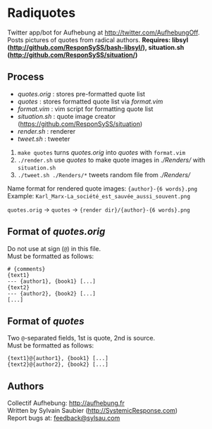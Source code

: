 # Radiquotes

Twitter app/bot for Aufhebung at <http://twitter.com/AufhebungOff>.  
Posts pictures of quotes from radical authors.
**Requires: libsyl (<http://github.com/ResponSySS/bash-libsyl/>), situation.sh (<http://github.com/ResponSySS/situation/>)**

## Process
* *quotes.orig* :	stores pre-formatted quote list  
* *quotes* :		stores formatted quote list via *format.vim*  
* *format.vim* :	vim script for formatting quote list  
* *situation.sh* : 	quote image creator (<https://github.com/ResponSySS/situation>)
* *render.sh* :		renderer  
* *tweet.sh* :		tweeter  
 
 1. `make quotes` turns *quotes.orig* into *quotes* with `format.vim`
 2. `./render.sh` use *quotes* to make quote images in *./Renders/* with `situation.sh`
 2. `./tweet.sh ./Renders/*` tweets random file from *./Renders/*
 
 Name format for rendered quote images: 	`{author}-{6 words}.png`  
 Example: `Karl_Marx-La_société_est_sauvée_aussi_souvent.png`  
 
 `quotes.orig` 	-> `quotes` 	-> `{render dir}/{author}-{6 words}.png`

## Format of *quotes.orig*
 Do not use at sign (`@`) in this file.  
 Must be formatted as follows:  

	# {comments}
	{text1}
	--- {author1}, {book1} [...]
	{text2}
	--- {author2}, {book2} [...]
	[...]

## Format of *quotes*
 Two `@`-separated fields, 1st is quote, 2nd is source.  
 Must be formatted as follows:  

	{text1}@{author1}, {book1} [...]
	{text2}@{author2}, {book2} [...]

## Authors
 Collectif Aufhebung: <http://aufhebung.fr>  
 Written by Sylvain Saubier (<http://SystemicResponse.com>)  
 Report bugs at: <feedback@sylsau.com>  
